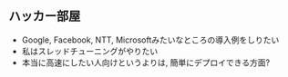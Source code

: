 
## ハッカー部屋
- Google, Facebook, NTT, Microsoftみたいなところの導入例をしりたい
- 私はスレッドチューニングがやりたい
- 本当に高速にしたい人向けというよりは, 簡単にデプロイできる方面?


